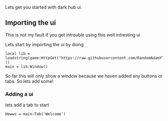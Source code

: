 
Lets get you started with dark hub ui.
## Importing the ui
This is not my fault if you get introuble using this well intresting ui 

Lets start by importing the ui by doing
```Importing the ui
local lib = loadstring(game:HttpGet("https://raw.githubusercontent.com/RandomAdamYT/DarkHub/master/NewUI"))()
main = lib:Window()
```
So far this will only show a window because we haven added any buttons or tabs. So lets add some!
### Adding a ui

lets add a tab to start
```Adding a ui
Hewwo = main:Tab('Welcome')
```
